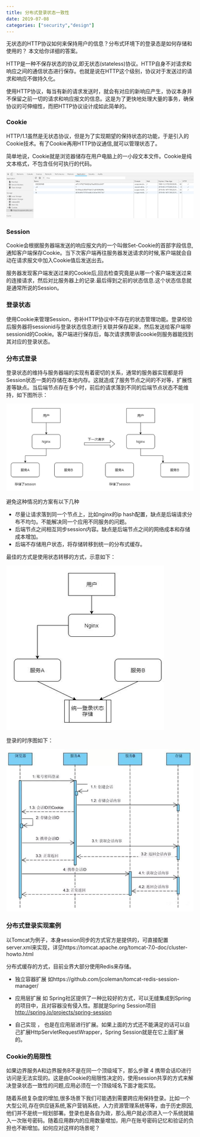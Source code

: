 ```yaml
---
title: 分布式登录状态一致性
date: 2019-07-08
categories: ["security","design"]
---
```


无状态的HTTP协议如何来保持用户的信息？分布式环境下的登录态是如何存储和使用的？ 本文给你详细的答案。<!--more-->

HTTP是一种不保存状态的协议,即无状态(stateless)协议。HTTP自身不对请求和响应之间的通信状态进行保存。也就是说在HTTP这个级别，协议对于发送过的请求和响应不做持久化。

使用HTTP协议，每当有新的请求发送时，就会有对应的新响应产生，协议本身并不保留之前一切的请求和响应报文的信息。这是为了更快地处理大量的事务，确保协议的可伸缩性，而把HTTP协议设计成如此简单的。

### Cookie

HTTP/1.1虽然是无状态协议，但是为了实现期望的保持状态的功能，于是引入的Cookie技术。有了Cookie再用HTTP协议通信,就可以管理状态了。

简单地说，Cookie就是浏览器储存在用户电脑上的一小段文本文件。Cookie是纯文本格式，不包含任何可执行的代码。

![](cookie.png)

### Session

Cookie会根据服务器端发送的响应报文内的一个叫做Set-Cookie的首部字段信息,通知客户端保存Cookie。当下次客户端再往服务器发送请求的时候,客户端就会自动在请求报文中加入Cookie值后发送出去。

服务器发现客户端发送过来的Cookie后,回去检查究竟是从哪一个客户端发送过来的连接请求，然后对比服务器上的记录.最后得到之前的状态信息.这个状态信息就是通常所说的Session。

### 登录状态

使用Cookie来管理Session，弥补HTTP协议中不存在的状态管理功能。登录校验后服务器将sessionid与登录状态信息进行关联并保存起来，然后发送给客户端带sessionid的Cookie。客户端进行保存后，每次请求携带该cookie则服务器能找到其对应的登录状态。

### 分布式登录

登录状态的维持与服务器端的实现有着密切的关系，通常的服务器实现都是将Session状态一类的存储在本地内存。这就造成了服务节点之间的不对等，扩展性差等缺点。当后端节点存在多个时，前后的请求落到不同的后端节点状态不能维持，如下图所示：

![](distributed_session.png)

避免这种情况的方案有以下几种

- 尽量让请求落到同一个节点上，比如nginx的ip hash配置，缺点是后端请求分布不均匀。不能解决同一个应用不同服务的问题。
- 后端节点之间相互同步session内容。缺点是后端节点之间的网络成本和存储成本增加。
- 后端不存储用户状态，将存储转移到统一的分布式缓存。

最佳的方式是使用状态转移的方式，示意如下：

![](distributed_session_storage.jpg)

登录的时序图如下：

![](distributed_session_sign_in.jpg)

### 分布式登录实现案例

以Tomcat为例子，本身session同步的方式官方是提供的，可直接配置server.xml来实现，详见https://tomcat.apache.org/tomcat-7.0-doc/cluster-howto.html

分布式缓存的方式，目前业界大部分使用Redis来存储。

- 独立容器扩展 如https://github.com/jcoleman/tomcat-redis-session-manager/ 

- 应用层扩展 如 Spring社区提供了一种比较好的方式，可以无缝集成到Spring 的项目中，且对容器没有侵入性。那就是Spring Session项目 http://spring.io/projects/spring-session

- 自己实现 ， 也是在应用层进行扩展。如果上面的方式还不能满足的话可以自己扩展HttpServletRequestWrapper，Spring Session就是在它上面扩展的。

### Cookie的局限性

如果边界服务A和边界服务B不是在同一个顶级域下，那么步骤 4 携带会话ID进行访问是无法实现的。这是由Cookie的局限性决定的，使用session共享的方式来解决登录状态一致性的问题,应用必须在一个顶级域名下面才能实现。

随着系统复杂度的增加,很多场景下我们可能遇到需要跨应用保持登录。比如一个大型公司,存在供应链系统,客户营销系统，人力资源管理系统等等，由于历史原因,他们并不是统一规划部署。登录也是各自为政，那么用户就必须进入一个系统就输入一次账号密码。随着应用群内的应用数量增加，用户在账号密码记忆和验证的负担也不断增加。如何应对这样的场景呢？
